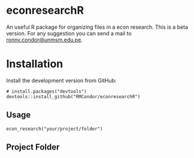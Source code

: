 # econresearchR
An useful R package for organizing files in a econ research. This is a beta version. For any suggestion you can send a mail to ronny.condor@unmsm.edu.pe.

# Installation
Install the development version from GitHub:
```
# install.packages("devtools")
devtools::install_github("RMCondor/econresearchR")
```
## Usage
```
econ_research("your/project/folder")
```
## Project Folder
